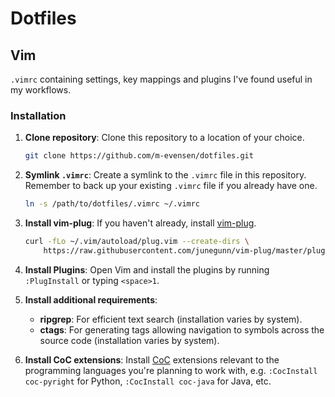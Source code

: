 # Dotfiles

## Vim

`.vimrc` containing settings, key mappings and plugins I've found useful in my workflows.

### Installation

1. **Clone repository**: Clone this repository to a location of your choice.
   
    ```bash
    git clone https://github.com/m-evensen/dotfiles.git
    ```
    
2. **Symlink `.vimrc`**: Create a symlink to the `.vimrc` file in this repository. Remember to back up your existing `.vimrc` file if you already have one.
   
    ```bash
    ln -s /path/to/dotfiles/.vimrc ~/.vimrc
    ```
    
3. **Install vim-plug**: If you haven't already, install [vim-plug](https://github.com/junegunn/vim-plug).
   
    ```bash
    curl -fLo ~/.vim/autoload/plug.vim --create-dirs \
        https://raw.githubusercontent.com/junegunn/vim-plug/master/plug.vim
    ```
    
4. **Install Plugins**: Open Vim and install the plugins by running `:PlugInstall` or typing `<space>1`.

5. **Install additional requirements**:
    - **ripgrep**: For efficient text search (installation varies by system).
    - **ctags**: For generating tags allowing navigation to symbols across the source code (installation varies by system).

6. **Install CoC extensions**: Install [CoC](https://github.com/neoclide/coc.nvim) extensions relevant to the programming languages you're planning to work with, e.g. `:CocInstall coc-pyright` for Python, `:CocInstall coc-java` for Java, etc. 
